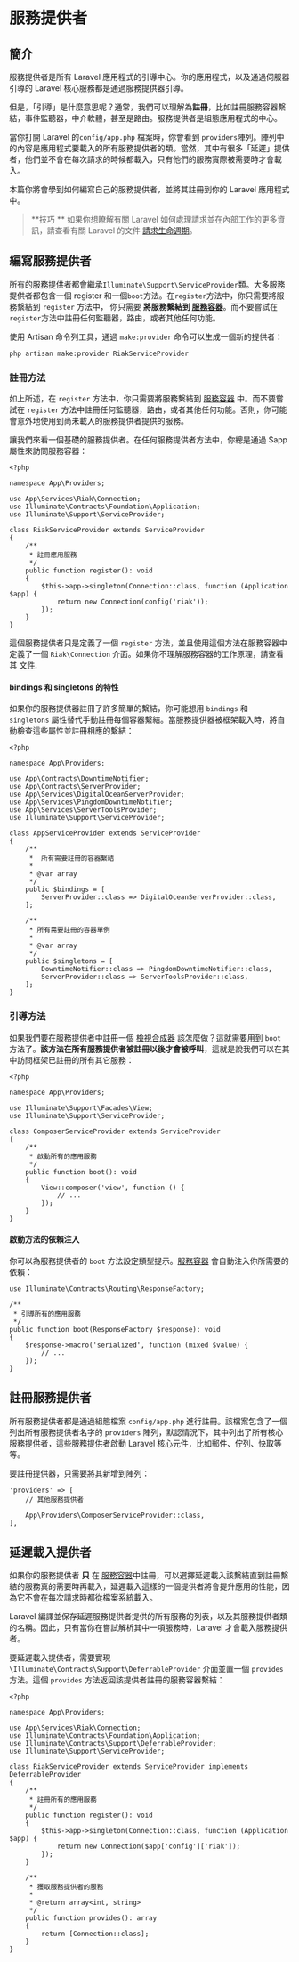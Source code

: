 # 服務提供者

## 簡介

服務提供者是所有 Laravel 應用程式的引導中心。你的應用程式，以及通過伺服器引導的 Laravel 核心服務都是通過服務提供器引導。

但是，「引導」是什麼意思呢？通常，我們可以理解為**註冊**，比如註冊服務容器繫結，事件監聽器，中介軟體，甚至是路由。服務提供者是組態應用程式的中心。

當你打開 Laravel 的`config/app.php`  檔案時，你會看到 `providers`陣列。陣列中的內容是應用程式要載入的所有服務提供者的類。當然，其中有很多「延遲」提供者，他們並不會在每次請求的時候都載入，只有他們的服務實際被需要時才會載入。

本篇你將會學到如何編寫自己的服務提供者，並將其註冊到你的 Laravel 應用程式中。

> **技巧 **
> 如果你想瞭解有關 Laravel 如何處理請求並在內部工作的更多資訊，請查看有關 Laravel 的文件 [請求生命週期](/docs/laravel/10.x/lifecycle)。

## 編寫服務提供者

所有的服務提供者都會繼承`Illuminate\Support\ServiceProvider`類。大多服務提供者都包含一個 register 和一個`boot`方法。在`register`方法中，你只需要將服務繫結到 `register` 方法中， 你只需要 **將服務繫結到 [服務容器](/docs/laravel/10.x/container)**。而不要嘗試在`register`方法中註冊任何監聽器，路由，或者其他任何功能。



使用 Artisan 命令列工具，通過 `make:provider` 命令可以生成一個新的提供者：

```shell
php artisan make:provider RiakServiceProvider
```

### 註冊方法

如上所述，在 `register` 方法中，你只需要將服務繫結到 [服務容器](/docs/laravel/9.x/container) 中。而不要嘗試在 `register` 方法中註冊任何監聽器，路由，或者其他任何功能。否則，你可能會意外地使用到尚未載入的服務提供者提供的服務。

讓我們來看一個基礎的服務提供者。在任何服務提供者方法中，你總是通過 $app 屬性來訪問服務容器：

    <?php

    namespace App\Providers;

    use App\Services\Riak\Connection;
    use Illuminate\Contracts\Foundation\Application;
    use Illuminate\Support\ServiceProvider;

    class RiakServiceProvider extends ServiceProvider
    {
        /**
         * 註冊應用服務
         */
        public function register(): void
        {
            $this->app->singleton(Connection::class, function (Application $app) {
                return new Connection(config('riak'));
            });
        }
    }

這個服務提供者只是定義了一個 `register` 方法，並且使用這個方法在服務容器中定義了一個 `Riak\Connection` 介面。如果你不理解服務容器的工作原理，請查看其 [文件](/docs/laravel/10.x/container).

#### bindings 和 singletons 的特性

如果你的服務提供器註冊了許多簡單的繫結，你可能想用 `bindings` 和 `singletons` 屬性替代手動註冊每個容器繫結。當服務提供器被框架載入時，將自動檢查這些屬性並註冊相應的繫結：

    <?php

    namespace App\Providers;

    use App\Contracts\DowntimeNotifier;
    use App\Contracts\ServerProvider;
    use App\Services\DigitalOceanServerProvider;
    use App\Services\PingdomDowntimeNotifier;
    use App\Services\ServerToolsProvider;
    use Illuminate\Support\ServiceProvider;

    class AppServiceProvider extends ServiceProvider
    {
        /**
         *  所有需要註冊的容器繫結
         *
         * @var array
         */
        public $bindings = [
            ServerProvider::class => DigitalOceanServerProvider::class,
        ];

        /**
         * 所有需要註冊的容器單例
         *
         * @var array
         */
        public $singletons = [
            DowntimeNotifier::class => PingdomDowntimeNotifier::class,
            ServerProvider::class => ServerToolsProvider::class,
        ];
    }



### 引導方法

如果我們要在服務提供者中註冊一個 [檢視合成器](/docs/laravel/10.x/views#view-composers) 該怎麼做？這就需要用到 `boot` 方法了。**該方法在所有服務提供者被註冊以後才會被呼叫**，這就是說我們可以在其中訪問框架已註冊的所有其它服務：

    <?php

    namespace App\Providers;

    use Illuminate\Support\Facades\View;
    use Illuminate\Support\ServiceProvider;

    class ComposerServiceProvider extends ServiceProvider
    {
        /**
         * 啟動所有的應用服務
         */
        public function boot(): void
        {
            View::composer('view', function () {
                // ...
            });
        }
    }

#### 啟動方法的依賴注入

你可以為服務提供者的 `boot` 方法設定類型提示。[服務容器](/docs/laravel/10.x/container) 會自動注入你所需要的依賴：

    use Illuminate\Contracts\Routing\ResponseFactory;

    /**
     * 引導所有的應用服務
     */
    public function boot(ResponseFactory $response): void
    {
        $response->macro('serialized', function (mixed $value) {
            // ...
        });
    }

## 註冊服務提供者

所有服務提供者都是通過組態檔案 `config/app.php` 進行註冊。該檔案包含了一個列出所有服務提供者名字的 `providers` 陣列，默認情況下，其中列出了所有核心服務提供者，這些服務提供者啟動 Laravel 核心元件，比如郵件、佇列、快取等等。

要註冊提供器，只需要將其新增到陣列：

    'providers' => [
        // 其他服務提供者

        App\Providers\ComposerServiceProvider::class,
    ],

## 延遲載入提供者

如果你的服務提供者 **只** 在 [服務容器](/docs/laravel/10.x/container)中註冊，可以選擇延遲載入該繫結直到註冊繫結的服務真的需要時再載入，延遲載入這樣的一個提供者將會提升應用的性能，因為它不會在每次請求時都從檔案系統載入。

Laravel 編譯並保存延遲服務提供者提供的所有服務的列表，以及其服務提供者類的名稱。因此，只有當你在嘗試解析其中一項服務時，Laravel 才會載入服務提供者。

要延遲載入提供者，需要實現 `\Illuminate\Contracts\Support\DeferrableProvider` 介面並置一個 `provides` 方法。這個 `provides` 方法返回該提供者註冊的服務容器繫結：

    <?php

    namespace App\Providers;

    use App\Services\Riak\Connection;
    use Illuminate\Contracts\Foundation\Application;
    use Illuminate\Contracts\Support\DeferrableProvider;
    use Illuminate\Support\ServiceProvider;

    class RiakServiceProvider extends ServiceProvider implements DeferrableProvider
    {
        /**
         * 註冊所有的應用服務
         */
        public function register(): void
        {
            $this->app->singleton(Connection::class, function (Application $app) {
                return new Connection($app['config']['riak']);
            });
        }

        /**
         * 獲取服務提供者的服務
         *
         * @return array<int, string>
         */
        public function provides(): array
        {
            return [Connection::class];
        }
    }

